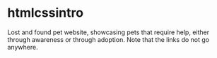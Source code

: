 # htmlcssintro
Lost and found pet website, showcasing pets that require help, either through awareness or through adoption.  Note that the links do not go anywhere.
